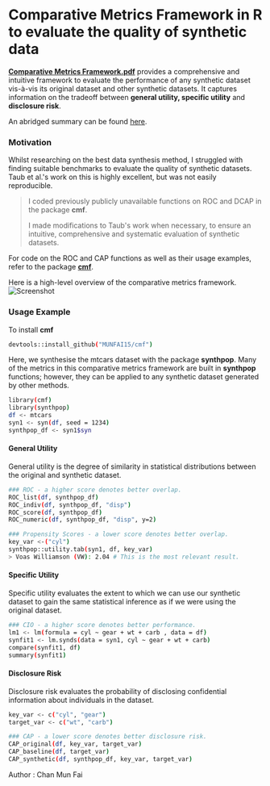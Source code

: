 # Comparative Metrics Framework in R to evaluate the quality of synthetic data

[**Comparative Metrics Framework.pdf**](https://github.com/MUNFAI15/DiffPriv/blob/master/comparative%20metrics%20framework.pdf) provides a comprehensive and intuitive framework to evaluate the performance of any synthetic dataset vis-à-vis its original dataset and other synthetic datasets. It captures information on the tradeoff between **general utility, specific utility** and **disclosure risk**. 

An abridged summary can be found [here](https://github.com/MUNFAI15/DiffPriv/blob/master/Abridged___Comparative_Metrics_Framework.pdf).

### Motivation

Whilst researching on the best data synthesis method, I struggled with finding suitable benchmarks to evaluate the quality of synthetic datasets. Taub et al.'s work on this is highly excellent, but was not easily reproducible. 

> I coded previously publicly unavailable functions on ROC and DCAP in the package **cmf**. 
>
> I made modifications to Taub's work when necessary, to ensure an intuitive, comprehensive and systematic evaluation of synthetic datasets. 

For code on the ROC and CAP functions as well as their usage examples, refer to the package [**cmf**](https://github.com/MUNFAI15/cmf).

Here is a high-level overview of the comparative metrics framework. 
![Screenshot](https://github.com/MUNFAI15/DiffPriv/blob/master/CMF%20Overview.png)

### Usage Example
To install **cmf**
```bash
devtools::install_github("MUNFAI15/cmf")
```

Here, we synthesise the mtcars dataset with the package **synthpop**. Many of the metrics in this comparative metrics framework are built in **synthpop** functions; however, they can be applied to any synthetic dataset generated by other methods.  

```bash
library(cmf)
library(synthpop)
df <- mtcars
syn1 <- syn(df, seed = 1234)
synthpop_df <- syn1$syn
```
#### General Utility 
General utility is the degree of similarity in statistical distributions between the original and synthetic dataset. 
```bash
### ROC - a higher score denotes better overlap. 
ROC_list(df, synthpop_df)
ROC_indiv(df, synthpop_df, "disp")
ROC_score(df, synthpop_df)
ROC_numeric(df, synthpop_df, "disp", y=2)

### Propensity Scores - a lower score denotes better overlap. 
key_var <-("cyl") 
synthpop::utility.tab(syn1, df, key_var)
> Voas Williamson (VW): 2.04 # This is the most relevant result. 
```
#### Specific Utility 
Specific utility evaluates the extent to which we can use our synthetic dataset to gain the same statistical inference as if we were using the original dataset. 

```bash 
### CIO - a higher score denotes better performance. 
lm1 <- lm(formula = cyl ~ gear + wt + carb , data = df)
synfit1 <- lm.synds(data = syn1, cyl ~ gear + wt + carb)
compare(synfit1, df)
summary(synfit1)
```

#### Disclosure Risk 
Disclosure risk evaluates the probability of disclosing confidential information about individuals in the dataset. 

```bash
key_var <- c("cyl", "gear")
target_var <- c("wt", "carb")

### CAP - a lower score denotes better disclosure risk. 
CAP_original(df, key_var, target_var)
CAP_baseline(df, target_var)
CAP_synthetic(df, synthpop_df, key_var, target_var)
```


Author : Chan Mun Fai 
